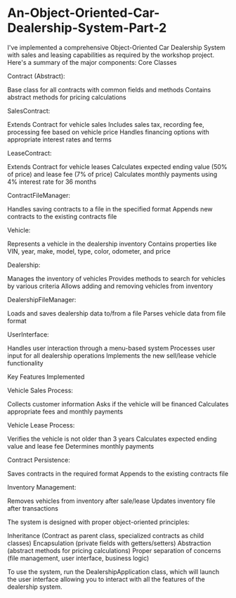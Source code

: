 # An-Object-Oriented-Car-Dealership-System-Part-2
I've implemented a comprehensive Object-Oriented Car Dealership System with sales and leasing capabilities as required by the workshop project. Here's a summary of the major components:
Core Classes

Contract (Abstract):

Base class for all contracts with common fields and methods
Contains abstract methods for pricing calculations


SalesContract:

Extends Contract for vehicle sales
Includes sales tax, recording fee, processing fee based on vehicle price
Handles financing options with appropriate interest rates and terms


LeaseContract:

Extends Contract for vehicle leases
Calculates expected ending value (50% of price) and lease fee (7% of price)
Calculates monthly payments using 4% interest rate for 36 months


ContractFileManager:

Handles saving contracts to a file in the specified format
Appends new contracts to the existing contracts file


Vehicle:

Represents a vehicle in the dealership inventory
Contains properties like VIN, year, make, model, type, color, odometer, and price


Dealership:

Manages the inventory of vehicles
Provides methods to search for vehicles by various criteria
Allows adding and removing vehicles from inventory


DealershipFileManager:

Loads and saves dealership data to/from a file
Parses vehicle data from file format


UserInterface:

Handles user interaction through a menu-based system
Processes user input for all dealership operations
Implements the new sell/lease vehicle functionality



Key Features Implemented

Vehicle Sales Process:

Collects customer information
Asks if the vehicle will be financed
Calculates appropriate fees and monthly payments


Vehicle Lease Process:

Verifies the vehicle is not older than 3 years
Calculates expected ending value and lease fee
Determines monthly payments


Contract Persistence:

Saves contracts in the required format
Appends to the existing contracts file


Inventory Management:

Removes vehicles from inventory after sale/lease
Updates inventory file after transactions



The system is designed with proper object-oriented principles:

Inheritance (Contract as parent class, specialized contracts as child classes)
Encapsulation (private fields with getters/setters)
Abstraction (abstract methods for pricing calculations)
Proper separation of concerns (file management, user interface, business logic)

To use the system, run the DealershipApplication class, which will launch the user interface allowing you to interact with all the features of the dealership system.
